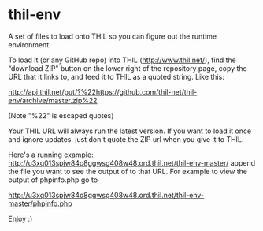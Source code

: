 thil-env
=============

A set of files to load onto THIL so you can figure out the runtime environment.

To load it (or any GitHub repo) into THIL (http://www.thil.net/), find the “download ZIP" button on the lower right of the repository page, copy the URL that it links to, and feed it to THIL as a quoted string. Like this:

http://api.thil.net/put/?%22https://github.com/thil-net/thil-env/archive/master.zip%22

(Note "%22" is escaped quotes)

Your THIL URL will always run the latest version. If you want to load it once and ignore updates, just don't quote the ZIP url when you give it to THIL.

Here's a running example: http://u3xq013spjw84o8ggwsg408w48.ord.thil.net/thil-env-master/ append the file you want to see the output of to that URL. For example to view the output of phpinfo.php go to 

http://u3xq013spjw84o8ggwsg408w48.ord.thil.net/thil-env-master/phpinfo.php

Enjoy :)
